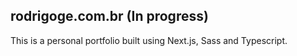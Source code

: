 ## rodrigoge.com.br (In progress)

This is a personal portfolio built using Next.js, Sass and Typescript.

